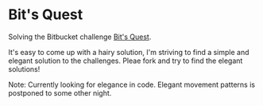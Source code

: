 Bit's Quest
=========

Solving the Bitbucket challenge [Bit's Quest](https://bitbucket.org/migration/robot.html).

It's easy to come up with a hairy solution, I'm striving to find a simple and elegant solution
to the challenges. Pleae fork and try to find the elegant solutions!

Note: Currently looking for elegance in code. Elegant movement patterns is postponed to some other night.
